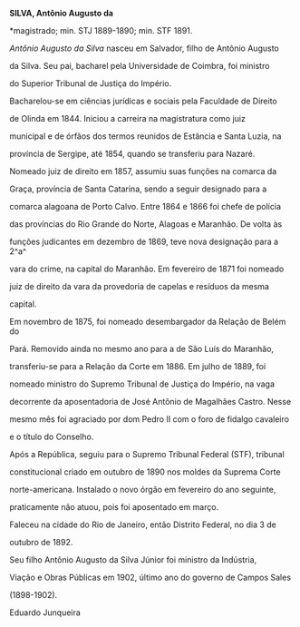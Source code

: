 **SILVA, Antônio Augusto da**



\*magistrado; min. STJ 1889-1890; min. STF 1891.



*Antônio Augusto da Silva* nasceu em Salvador, filho de Antônio Augusto

da Silva. Seu pai, bacharel pela Universidade de Coimbra, foi ministro

do Superior Tribunal de Justiça do Império.



Bacharelou-se em ciências jurídicas e sociais pela Faculdade de Direito

de Olinda em 1844. Iniciou a carreira na magistratura como juiz

municipal e de órfãos dos termos reunidos de Estância e Santa Luzia, na

província de Sergipe, até 1854, quando se transferiu para Nazaré.

Nomeado juiz de direito em 1857, assumiu suas funções na comarca da

Graça, província de Santa Catarina, sendo a seguir designado para a

comarca alagoana de Porto Calvo. Entre 1864 e 1866 foi chefe de polícia

das províncias do Rio Grande do Norte, Alagoas e Maranhão. De volta às

funções judicantes em dezembro de 1869, teve nova designação para a 2^a^

vara do crime, na capital do Maranhão. Em fevereiro de 1871 foi nomeado

juiz de direito da vara da provedoria de capelas e resíduos da mesma

capital.



Em novembro de 1875, foi nomeado desembargador da Relação de Belém do

Pará. Removido ainda no mesmo ano para a de São Luís do Maranhão,

transferiu-se para a Relação da Corte em 1886. Em julho de 1889, foi

nomeado ministro do Supremo Tribunal de Justiça do Império, na vaga

decorrente da aposentadoria de José Antônio de Magalhães Castro. Nesse

mesmo mês foi agraciado por dom Pedro II com o foro de fidalgo cavaleiro

e o título do Conselho.



Após a República, seguiu para o Supremo Tribunal Federal (STF), tribunal

constitucional criado em outubro de 1890 nos moldes da Suprema Corte

norte-americana. Instalado o novo órgão em fevereiro do ano seguinte,

praticamente não atuou, pois foi aposentado em março.



Faleceu na cidade do Rio de Janeiro, então Distrito Federal, no dia 3 de

outubro de 1892.



Seu filho Antônio Augusto da Silva Júnior foi ministro da Indústria,

Viação e Obras Públicas em 1902, último ano do governo de Campos Sales

(1898-1902).



Eduardo Junqueira



